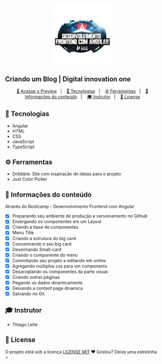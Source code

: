 <p align="center">
    <img width="200" src="src\assets\desenvolvimento.webp">
</p>

## Criando um Blog | Digital innovation one 

<p align="center">
  <a href="">🔗 Acesse o Preview</a>&nbsp;&nbsp;&nbsp;|&nbsp;&nbsp;&nbsp;
  <a href="#-Tecnologias">🚀 Tecnologias</a>&nbsp;&nbsp;&nbsp;|&nbsp;&nbsp;&nbsp;
  <a href="#-Ferramentas">⚙️ Ferramentas</a>&nbsp;&nbsp;&nbsp;|&nbsp;&nbsp;&nbsp;
  <a href="#-Informações">💬 Informações do conteúdo</a>&nbsp;&nbsp;&nbsp;|&nbsp;&nbsp;&nbsp;
  <a href="#-Instrutor">🎓 Instrutor</a>&nbsp;&nbsp;&nbsp;|&nbsp;&nbsp;&nbsp;
  <a href="#-License">📝 License</a>
</p>

## 🚀 Tecnologias
- Angular
- HTML
- CSS
- JavaScript
- TypeScript

## ⚙️ Ferramentas

- Dribbble: Site com inspiração de ideias para o projeto
- Just Color Picker

## 💬 Informações do conteúdo
Através do Bootcamp - Desenvolvimento Frontend com Angular
- [x] Preparando seu ambiente de produção e versionamento no Github
- [x] Enxergando os componentes em um Layout
- [x] Criando a base de componentes
- [x] Menu Title
- [x] Criando a estrutura do big card
- [x] Concentrando o seu big card
- [x] Desenhando Small-card
- [x] Criando o componente do menu
- [x] Commitando seu projeto e editando ele online
- [x] Agregando múltiplos css para um components
- [x] Desacoplando os componentes da parte visual
- [x] Criando outras páginas
- [x] Pegando os dados dinamicamente
- [x] Deixando a content page dinamica
- [x] Salvando no Git

## 🎓 Instrutor
 - Thiago Leite

## 📜 License

O projeto está sob a licença [LICENSE MIT](./LICENSE) ❤️ 
Gostou? Deixe uma estrelinha ⭐
